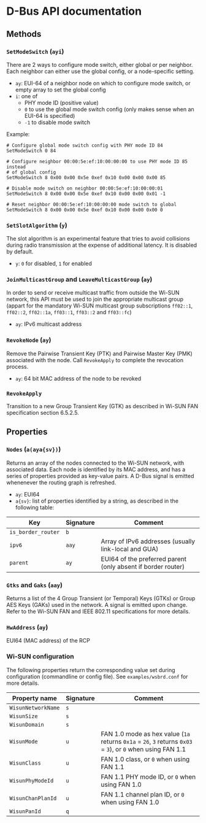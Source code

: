 # D-Bus API documentation

## Methods

### `SetModeSwitch` (`ayi`)

There are 2 ways to configure mode switch, either global or per neighbor. Each
neighbor can either use the global config, or a node-specific setting.

- `ay`: EUI-64 of a neighbor node on which to configure mode switch, or empty
  array to set the global config
- `i`: one of
  - PHY mode ID (positive value)
  - `0` to use the global mode switch config (only makes sense when an EUI-64
    is specified)
  - `-1` to disable mode switch

Example:

    # Configure global mode switch config with PHY mode ID 84
    SetModeSwitch 0 84

    # Configure neighbor 00:00:5e:ef:10:00:00:00 to use PHY mode ID 85 instead
    # of global config
    SetModeSwitch 8 0x00 0x00 0x5e 0xef 0x10 0x00 0x00 0x00 85

    # Disable mode switch on neighbor 00:00:5e:ef:10:00:00:01
    SetModeSwitch 8 0x00 0x00 0x5e 0xef 0x10 0x00 0x00 0x01 -1

    # Reset neighbor 00:00:5e:ef:10:00:00:00 mode switch to global
    SetModeSwitch 8 0x00 0x00 0x5e 0xef 0x10 0x00 0x00 0x00 0

### `SetSlotAlgorithm` (`y`)

The slot algorithm is an experimental feature that tries to avoid collisions
during radio transmission at the expense of additional latency. It is
disabled by default.

- `y`: `0` for disabled, `1` for enabled

### `JoinMulticastGroup` and `LeaveMulticastGroup` (`ay`)

In order to send or receive multicast traffic from outside the Wi-SUN network,
this API must be used to join the appropriate multicast group (appart for the
mandatory Wi-SUN multicast group subscriptions `ff02::1`, `ff02::2`,
`ff02::1a`, `ff03::1`, `ff03::2` and `ff03::fc`)

- `ay`: IPv6 multicast address

### `RevokeNode` (`ay`)

Remove the Pairwise Transient Key (PTK) and Pairwise Master Key (PMK)
associated with the node. Call `RevokeApply` to complete the revocation
process.

- `ay`: 64 bit MAC address of the node to be revoked

### `RevokeApply`

Transition to a new Group Transient Key (GTK) as described in Wi-SUN FAN
specification section 6.5.2.5.

## Properties

### `Nodes` (`a(aya{sv})`)

Returns an array of the nodes connected to the Wi-SUN network, with associated
data. Each node is identified by its MAC address, and has a series of
properties provided as key-value pairs. A D-Bus signal is emitted whenenever
the routing graph is refreshed.

- `ay`: EUI64
- `a{sv}`: list of properties identified by a string, as described in the following table:

| Key              |Signature| Comment                                                    |
|------------------|---------|------------------------------------------------------------|
|`is_border_router`|`b`      |                                                            |
|`ipv6`            |`aay`    |Array of IPv6 addresses (usually link-local and GUA)        |
|`parent`          |`ay`     |EUI64 of the preferred parent (only absent if border router)|

### `Gtks` and `Gaks` (`aay`)

Returns a list of the 4 Group Transient (or Temporal) Keys (GTKs) or Group AES
Keys (GAKs) used in the network. A signal is emitted upon change. Refer to the
Wi-SUN FAN and IEEE 802.11 specifications for more details.

### `HwAddress` (`ay`)

EUI64 (MAC address) of the RCP

### Wi-SUN configuration

The following properties return the corresponding value set during
configuration (commandline or config file). See `examples/wsbrd.conf` for
more details.

| Property name    |Signature| Comment                                          |
|------------------|---------|--------------------------------------------------|
|`WisunNetworkName`|`s`      |                                                  |
|`WisunSize`       |`s`      |                                                  |
|`WisunDomain`     |`s`      |                                                  |
|`WisunMode`       |`u`      |FAN 1.0 mode as hex value (`1a` returns `0x1a` = `26`, `3` returns `0x03` = `3`), or `0` when using FAN 1.1|
|`WisunClass`      |`u`      |FAN 1.0 class, or `0` when using FAN 1.1          |
|`WisunPhyModeId`  |`u`      |FAN 1.1 PHY mode ID, or `0` when using FAN 1.0    |
|`WisunChanPlanId` |`u`      |FAN 1.1 channel plan ID, or `0` when using FAN 1.0|
|`WisunPanId`      |`q`      |                                                  |
